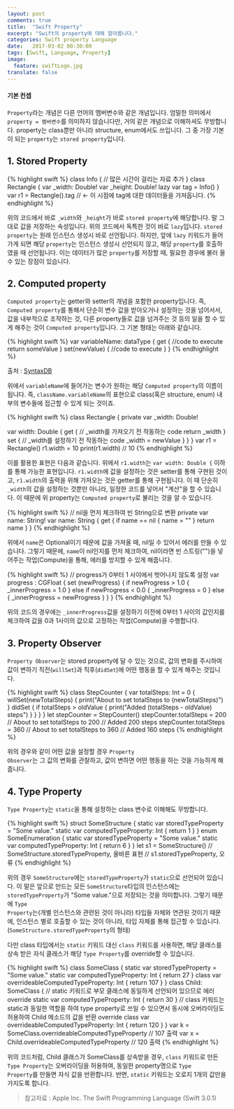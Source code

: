 ```yaml
---
layout: post
comments: true
title:  "Swift Property"
excerpt: "Swift의 property에 대해 알아봅니다."
categories: Swift property Language
date:   2017-03-02 00:30:00
tags: [Swift, Language, Property]
image:
  feature: swiftLogo.jpg
translate: false
---
```



#### 기본 컨셉

<code>Property</code>라는 개념은 다른 언어의 멤버변수와 같은 개념입니다. 엄밀한 의미에서 <code>property = 멤버변수</code>를 의미하지 않습니다만, 거의 같은 개념으로 이해하셔도 무방합니다. property는 class뿐만 아니라 structure, enum에서도 쓰입니다. 그 중 가장 기본이 되는 <code>property</code>는 <code>stored property</code>입니다.

## 1. Stored Property

{% highlight swift %}
class Info {
  // 많은 시간이 걸리는 자료 추가
}
class Rectangle {
    var _width: Double!
    var _height: Double!
    lazy var tag = Info()
}
var r1 = Rectangle().tag // <- 이 시점에 tag에 대한 데이터들을 가져옵니다.
{% endhighlight %}

위의 코드에서 바로 <code>_width</code>와 <code>_height</code>가 바로 <code>stored property</code>에 해당합니다. 말 그대로 값을 저장하는 속성입니다. 위의 코드에서 독특한 것이 바로 <code>lazy</code>입니다. <code>stored property</code>는 원래 인스턴스 생성시 바로 선언됩니다. 하지만, 앞에 <code>lazy</code> 키워드가 들어가게 되면 해당 <code>property</code>는 인스턴스 생성시 선언되지 않고, 해당  <code>property</code>를 호출하였을 때 선언됩니다. 이는 데이터가 많은 <code>property</code>를 저장할 때, 필요한 경우에 불러 올 수 있는 장점이 있습니다.<!--_-->

## 2. Computed property

<code>Computed property</code>는 getter와 setter의 개념을 포함한 property입니다. 즉, <code>Computed property</code>를 통해서 단순히 변수 값을 받아오거나 설정하는 것을 넘어서서, 값을 내부적으로 조작하는 것, 다른 property들로 값을 넘겨주는 것 등의 일을 할 수 있게 해주는 것이 <code>Computed property</code>입니다. 그 기본 형태는 아래와 같습니다.

{% highlight swift %}
var variableName: dataType {
    get {
        //code to execute
        return someValue
    }
    set(newValue) {
        //code to execute
    }
}
{% endhighlight %}

출처 : <a href="https://syntaxdb.com/ref/swift/getters-setters">SyntaxDB</a>

위에서 <code>variableName</code>에 들어가는 변수가 원하는 해당 <code>Computed property</code>의 이름이 됩니다. 즉, <code>className.variableName</code>의 표현으로 class(혹은 structure, enum) 내부의 변수들에 접근할 수 있게 되는 것이죠.

{% highlight swift %}
class Rectangle {
  private var _width: Double!

  var width: Double {
    get {
      // _width를 가져오기 전 작동하는 code
      return _width
    } set {
      // _width를 설정하기 전 작동하는 code
      _width = newValue
    }
  }
}
var r1 = Rectangle()
r1.width = 10
print(r1.width) // 10
{% endhighlight %}

이를 활용한 표현은 다음과 같습니다. 위에서 <code>r1.width</code>는 <code>var width: Double {</code> 이하를 통해 가능한 표현입니다. <code>r1.width</code>에 값을 설정하는 것은 setter를 통해 구현된 것이고, <code>r1.width</code>의 출력을 위해 가져오는 것은 getter를 통해 구현됩니다. 이 때 단순히 <code>_width</code>의 값을 설정하는 것뿐만 아니라, 일정한 코드를 넣어서 "계산"을 할 수 있습니다. 이 때문에 위 property는 <code>Computed property</code>로 불리는 것을 알 수 있습니다.<!--_-->

{% highlight swift %}
// nil을 먼저 체크하여 빈 String으로 변환
private var name: String!
var name: String {
  get {
    if name == nil {
      name = ""
    }
    return name
  }
}
{% endhighlight %}

위에서 <code>name</code>은 Optional이기 때문에 값을 가져올 때, nil일 수 있어서 에러를 만들 수 있습니다. 그렇기 때문에, <code>name</code>이 nil인지를 먼저 체크하여, nil이라면 빈 스트링("")을 넣어주는 작업(Compute)을 통해, 에러를 방지할 수 있게 해줍니다.

{% highlight swift %}
// progress가 0부터 1 사이에서 벗어나지 않도록 설정
var progress : CGFloat {
    set (newProgress) {
        if newProgress > 1.0 {
            _innerProgress = 1.0
        } else if newProgress < 0.0 {
            _innerProgress = 0
        } else {
            _innerProgress = newProgress
        }
    }
}
{% endhighlight %}

위의 코드의 경우에는 <code>_innerProgress</code>값을 설정하기 이전에 0부터 1 사이의 값인지를 체크하여 값을 0과 1사이의 값으로 고정하는 작업(Compute)을 수행합니다.<!--_-->

## 3. Property Observer

<code>Property Observer</code>는 stored property에 달 수 있는 것으로, 값의 변화를 주시하여 값이 변하기 직전(<code>willSet</code>)과 직후(<code>didSet</code>)에 어떤 행동을 할 수 있게 해주는 것입니다.

{% highlight swift %}
class StepCounter {
    var totalSteps: Int = 0 {
        willSet(newTotalSteps) {
            print("About to set totalSteps to \(newTotalSteps)")
        }
        didSet {
            if totalSteps > oldValue  {
                print("Added \(totalSteps - oldValue) steps")
            }
        }
    }
}
let stepCounter = StepCounter()
stepCounter.totalSteps = 200
// About to set totalSteps to 200
// Added 200 steps
stepCounter.totalSteps = 360
// About to set totalSteps to 360
// Added 160 steps
{% endhighlight %}

위의 경우와 같이 어떤 값을 설정할 경우 <code>Property Observer</code>는 그 값의 변화를 관찰하고, 값이 변하면 어떤 행동을 하는 것을 가능하게 해줍니다.

## 4. Type Property

<code>Type Property</code>는 <code>static</code>을 통해 설정하는 class 변수로 이해해도 무방합니다.

{% highlight swift %}
struct SomeStructure {
    static var storedTypeProperty = "Some value."
    static var computedTypeProperty: Int {
        return 1
    }
}
enum SomeEnumeration {
    static var storedTypeProperty = "Some value."
    static var computedTypeProperty: Int {
        return 6
    }
}
let s1 = SomeStructure()
// SomeStructure.storedTypeProperty, 올바른 표현
// s1.storedTypeProperty, 오류
{% endhighlight %}

위의 경우 <code>SomeStructure</code>에는 <code>storedTypeProperty</code>가 <code>static</code>으로 선언되어 있습니다. 이 말은 앞으로 만드는 모든 <code>SomeStructure</code>타입의 인스턴스에는 <code>storedTypeProperty</code>가 "Some value."으로 저장되는 것을 의미합니다. 그렇기 때문에 <code>Type Property</code>는(개별 인스턴스와 관련된 것이 아니라) 타입들 자체와 연관된 것이기 때문에, 인스턴스 별로 호출할 수 있는 것이 아니라, 타입 자체를 통해 접근할 수 있습니다.(<code>SomeStructure.storedTypeProperty</code>의 형태)

다만 class 타입에서는 <code>static</code> 키워드 대신 <code>class</code> 키워드를 사용하면, 해당 클래스를 상속 받은 자식 클래스가 해당 <code>Type Property</code>를 override할 수 있습니다.

{% highlight swift %}
class SomeClass {
    static var storedTypeProperty = "Some value."
    static var computedTypeProperty: Int {
        return 27
    }
    class var overrideableComputedTypeProperty: Int {
        return 107
    }
}
class Child: SomeClass {
    // static 키워드로 부모 클래스에 동일하게 선언되어 있으므로 에러
    override static var computedTypeProperty: Int {
        return 30
    }
    // class 키워드는 static과 동일한 역할을 하여 type property로 쓰일 수 있으면서 동시에 오버라이딩도 허용하여 Child 메소드의 값을 반환
    override class var overrideableComputedTypeProperty: Int {
        return 120
    }
}
var k = SomeClass.overrideableComputedTypeProperty // 107 출력
var x = Child.overrideableComputedTypeProperty // 120 출력
{% endhighlight %}

위의 코드처럼, Child 클래스가 SomeClass를 상속받을 경우, <code>class</code> 키워드로 만든 <code>Type Property</code>는 오버라이딩을 허용하여, 동일한 property명으로 <code>Type Property</code>를 만들면 자식 값을 반환합니다. 반면, <code>static</code> 키워드는 오로지 1개의 값만을 가지도록 합니다.


> 참고자료 : Apple Inc. The Swift Programming Language (Swift 3.0.1)
